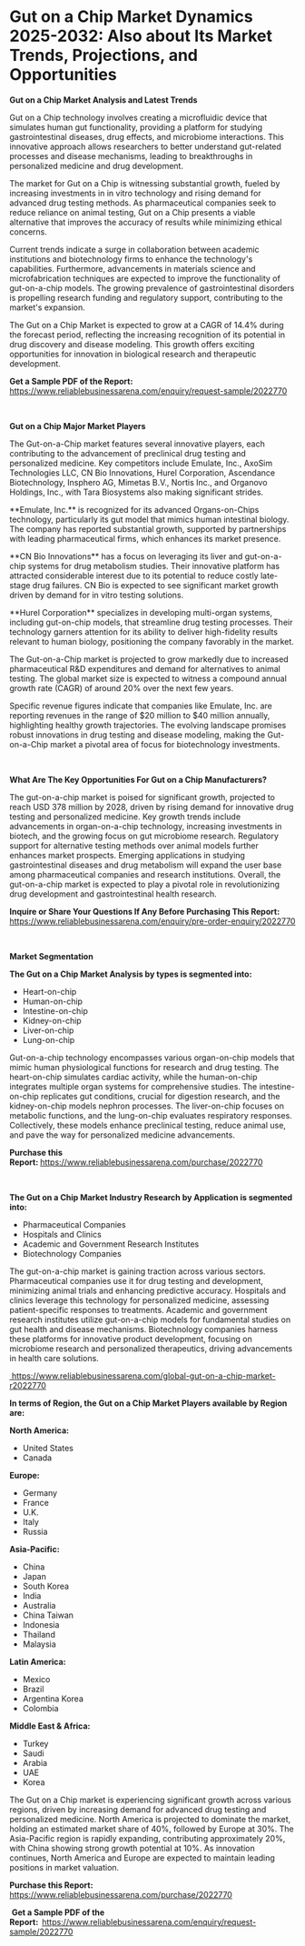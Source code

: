 <p><h1>Gut on a Chip Market Dynamics 2025-2032: Also about Its Market Trends, Projections, and Opportunities</h1></p><p><strong>Gut on a Chip Market Analysis and Latest Trends</strong></p>
<p><p>Gut on a Chip technology involves creating a microfluidic device that simulates human gut functionality, providing a platform for studying gastrointestinal diseases, drug effects, and microbiome interactions. This innovative approach allows researchers to better understand gut-related processes and disease mechanisms, leading to breakthroughs in personalized medicine and drug development.</p><p>The market for Gut on a Chip is witnessing substantial growth, fueled by increasing investments in in vitro technology and rising demand for advanced drug testing methods. As pharmaceutical companies seek to reduce reliance on animal testing, Gut on a Chip presents a viable alternative that improves the accuracy of results while minimizing ethical concerns.</p><p>Current trends indicate a surge in collaboration between academic institutions and biotechnology firms to enhance the technology's capabilities. Furthermore, advancements in materials science and microfabrication techniques are expected to improve the functionality of gut-on-a-chip models. The growing prevalence of gastrointestinal disorders is propelling research funding and regulatory support, contributing to the market's expansion.</p><p>The Gut on a Chip Market is expected to grow at a CAGR of 14.4% during the forecast period, reflecting the increasing recognition of its potential in drug discovery and disease modeling. This growth offers exciting opportunities for innovation in biological research and therapeutic development.</p></p>
<p><strong>Get a Sample PDF of the Report:&nbsp;</strong> <a href="https://www.reliablebusinessarena.com/enquiry/request-sample/2022770?utm_campaign=3615&utm_medium=2&utm_source=Github&utm_content=ia&utm_term=17042025&utm_id=gut-on-a-chip">https://www.reliablebusinessarena.com/enquiry/request-sample/2022770</a></p>
<p>&nbsp;</p>
<p><strong>Gut on a Chip Major Market Players</strong></p>
<p><p>The Gut-on-a-Chip market features several innovative players, each contributing to the advancement of preclinical drug testing and personalized medicine. Key competitors include Emulate, Inc., AxoSim Technologies LLC, CN Bio Innovations, Hurel Corporation, Ascendance Biotechnology, Insphero AG, Mimetas B.V., Nortis Inc., and Organovo Holdings, Inc., with Tara Biosystems also making significant strides.</p><p>**Emulate, Inc.** is recognized for its advanced Organs-on-Chips technology, particularly its gut model that mimics human intestinal biology. The company has reported substantial growth, supported by partnerships with leading pharmaceutical firms, which enhances its market presence. </p><p>**CN Bio Innovations** has a focus on leveraging its liver and gut-on-a-chip systems for drug metabolism studies. Their innovative platform has attracted considerable interest due to its potential to reduce costly late-stage drug failures. CN Bio is expected to see significant market growth driven by demand for in vitro testing solutions.</p><p>**Hurel Corporation** specializes in developing multi-organ systems, including gut-on-chip models, that streamline drug testing processes. Their technology garners attention for its ability to deliver high-fidelity results relevant to human biology, positioning the company favorably in the market.</p><p>The Gut-on-a-Chip market is projected to grow markedly due to increased pharmaceutical R&D expenditures and demand for alternatives to animal testing. The global market size is expected to witness a compound annual growth rate (CAGR) of around 20% over the next few years. </p><p>Specific revenue figures indicate that companies like Emulate, Inc. are reporting revenues in the range of $20 million to $40 million annually, highlighting healthy growth trajectories. The evolving landscape promises robust innovations in drug testing and disease modeling, making the Gut-on-a-Chip market a pivotal area of focus for biotechnology investments.</p></p>
<p>&nbsp;</p>
<p><strong>What Are The Key Opportunities For Gut on a Chip Manufacturers?</strong></p>
<p><p>The gut-on-a-chip market is poised for significant growth, projected to reach USD 378 million by 2028, driven by rising demand for innovative drug testing and personalized medicine. Key growth trends include advancements in organ-on-a-chip technology, increasing investments in biotech, and the growing focus on gut microbiome research. Regulatory support for alternative testing methods over animal models further enhances market prospects. Emerging applications in studying gastrointestinal diseases and drug metabolism will expand the user base among pharmaceutical companies and research institutions. Overall, the gut-on-a-chip market is expected to play a pivotal role in revolutionizing drug development and gastrointestinal health research.</p></p>
<p><strong>Inquire or Share Your Questions If Any Before Purchasing This Report:</strong> <a href="https://www.reliablebusinessarena.com/enquiry/pre-order-enquiry/2022770?utm_campaign=3615&utm_medium=2&utm_source=Github&utm_content=ia&utm_term=17042025&utm_id=gut-on-a-chip">https://www.reliablebusinessarena.com/enquiry/pre-order-enquiry/2022770</a></p>
<p>&nbsp;</p>
<p><strong>Market Segmentation</strong></p>
<p><strong>The Gut on a Chip Market Analysis by types is segmented into:</strong></p>
<p><ul><li>Heart-on-chip</li><li>Human-on-chip</li><li>Intestine-on-chip</li><li>Kidney-on-chip</li><li>Liver-on-chip</li><li>Lung-on-chip</li></ul></p>
<p><p>Gut-on-a-chip technology encompasses various organ-on-chip models that mimic human physiological functions for research and drug testing. The heart-on-chip simulates cardiac activity, while the human-on-chip integrates multiple organ systems for comprehensive studies. The intestine-on-chip replicates gut conditions, crucial for digestion research, and the kidney-on-chip models nephron processes. The liver-on-chip focuses on metabolic functions, and the lung-on-chip evaluates respiratory responses. Collectively, these models enhance preclinical testing, reduce animal use, and pave the way for personalized medicine advancements.</p></p>
<p><strong>Purchase this Report:&nbsp;</strong><a href="https://www.reliablebusinessarena.com/purchase/2022770?utm_campaign=3615&utm_medium=2&utm_source=Github&utm_content=ia&utm_term=17042025&utm_id=gut-on-a-chip">https://www.reliablebusinessarena.com/purchase/2022770</a></p>
<p>&nbsp;</p>
<p><strong>The Gut on a Chip Market Industry Research by Application is segmented into:</strong></p>
<p><ul><li>Pharmaceutical Companies</li><li>Hospitals and Clinics</li><li>Academic and Government Research Institutes</li><li>Biotechnology Companies</li></ul></p>
<p><p>The gut-on-a-chip market is gaining traction across various sectors. Pharmaceutical companies use it for drug testing and development, minimizing animal trials and enhancing predictive accuracy. Hospitals and clinics leverage this technology for personalized medicine, assessing patient-specific responses to treatments. Academic and government research institutes utilize gut-on-a-chip models for fundamental studies on gut health and disease mechanisms. Biotechnology companies harness these platforms for innovative product development, focusing on microbiome research and personalized therapeutics, driving advancements in health care solutions.</p></p>
<p><a href="https://www.reliablebusinessarena.com/global-gut-on-a-chip-market-r2022770?utm_campaign=3615&utm_medium=2&utm_source=Github&utm_content=ia&utm_term=17042025&utm_id=gut-on-a-chip">&nbsp;https://www.reliablebusinessarena.com/global-gut-on-a-chip-market-r2022770</a></p>
<p><strong>In terms of Region, the Gut on a Chip Market Players available by Region are:</strong></p>
<p>
    <p> <strong> North America: </strong>
        <ul>
            <li>United States</li>
            <li>Canada</li>
        </ul>
        </p> 
    <p> <strong> Europe: </strong>
        <ul>
            <li>Germany</li>
            <li>France</li>
            <li>U.K.</li>
            <li>Italy</li>
            <li>Russia</li>
        </ul>
        </p> 
    <p> <strong> Asia-Pacific: </strong>
        <ul>
            <li>China</li>
            <li>Japan</li>
            <li>South Korea</li>
            <li>India</li>
            <li>Australia</li>
            <li>China Taiwan</li>
            <li>Indonesia</li>
            <li>Thailand</li>
            <li>Malaysia</li>
        </ul>
        </p> 
    <p> <strong> Latin America: </strong>
        <ul>
            <li>Mexico</li>
            <li>Brazil</li>
            <li>Argentina Korea</li>
            <li>Colombia</li>
        </ul>
        </p> 
    <p> <strong> Middle East & Africa: </strong>
        <ul>
            <li>Turkey</li>
            <li>Saudi</li>
            <li>Arabia</li>
            <li>UAE</li>
            <li>Korea</li>
        </ul>
    </p>
    </p>
<p><p>The Gut on a Chip market is experiencing significant growth across various regions, driven by increasing demand for advanced drug testing and personalized medicine. North America is projected to dominate the market, holding an estimated market share of 40%, followed by Europe at 30%. The Asia-Pacific region is rapidly expanding, contributing approximately 20%, with China showing strong growth potential at 10%. As innovation continues, North America and Europe are expected to maintain leading positions in market valuation.</p></p>
<p><strong>Purchase this Report: </strong><a href="https://www.reliablebusinessarena.com/purchase/2022770?utm_campaign=3615&utm_medium=2&utm_source=Github&utm_content=ia&utm_term=17042025&utm_id=gut-on-a-chip">https://www.reliablebusinessarena.com/purchase/2022770</a></p>
<p>&nbsp;<strong>Get a Sample PDF of the Report:&nbsp;&nbsp;</strong><a href="https://www.reliablebusinessarena.com/enquiry/request-sample/2022770?utm_campaign=3615&utm_medium=2&utm_source=Github&utm_content=ia&utm_term=17042025&utm_id=gut-on-a-chip">https://www.reliablebusinessarena.com/enquiry/request-sample/2022770</a></p>
<p><strong></strong></p>
<p><p></p><p></p><p></p></p>